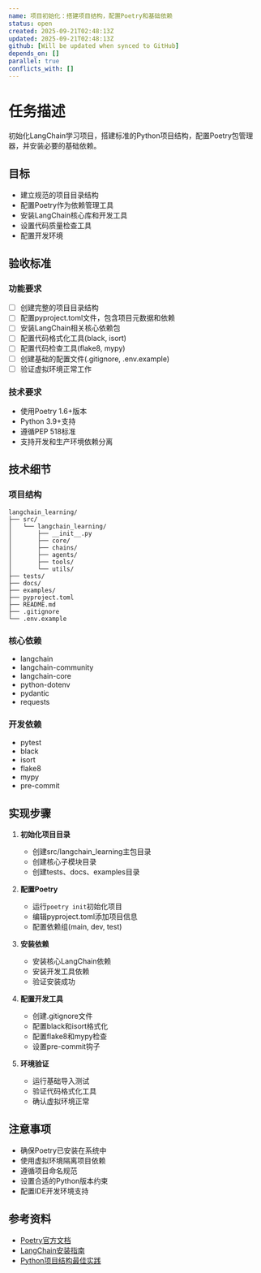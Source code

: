 ```yaml
---
name: 项目初始化：搭建项目结构，配置Poetry和基础依赖
status: open
created: 2025-09-21T02:48:13Z
updated: 2025-09-21T02:48:13Z
github: [Will be updated when synced to GitHub]
depends_on: []
parallel: true
conflicts_with: []
---
```


# 任务描述

初始化LangChain学习项目，搭建标准的Python项目结构，配置Poetry包管理器，并安装必要的基础依赖。

## 目标

- 建立规范的项目目录结构
- 配置Poetry作为依赖管理工具
- 安装LangChain核心库和开发工具
- 设置代码质量检查工具
- 配置开发环境

## 验收标准

### 功能要求
- [ ] 创建完整的项目目录结构
- [ ] 配置pyproject.toml文件，包含项目元数据和依赖
- [ ] 安装LangChain相关核心依赖包
- [ ] 配置代码格式化工具(black, isort)
- [ ] 配置代码检查工具(flake8, mypy)
- [ ] 创建基础的配置文件(.gitignore, .env.example)
- [ ] 验证虚拟环境正常工作

### 技术要求
- 使用Poetry 1.6+版本
- Python 3.9+支持
- 遵循PEP 518标准
- 支持开发和生产环境依赖分离

## 技术细节

### 项目结构
```
langchain_learning/
├── src/
│   └── langchain_learning/
│       ├── __init__.py
│       ├── core/
│       ├── chains/
│       ├── agents/
│       ├── tools/
│       └── utils/
├── tests/
├── docs/
├── examples/
├── pyproject.toml
├── README.md
├── .gitignore
└── .env.example
```

### 核心依赖
- langchain
- langchain-community  
- langchain-core
- python-dotenv
- pydantic
- requests

### 开发依赖
- pytest
- black
- isort
- flake8
- mypy
- pre-commit

## 实现步骤

1. **初始化项目目录**
   - 创建src/langchain_learning主包目录
   - 创建核心子模块目录
   - 创建tests、docs、examples目录

2. **配置Poetry**
   - 运行`poetry init`初始化项目
   - 编辑pyproject.toml添加项目信息
   - 配置依赖组(main, dev, test)

3. **安装依赖**
   - 安装核心LangChain依赖
   - 安装开发工具依赖
   - 验证安装成功

4. **配置开发工具**
   - 创建.gitignore文件
   - 配置black和isort格式化
   - 配置flake8和mypy检查
   - 设置pre-commit钩子

5. **环境验证**
   - 运行基础导入测试
   - 验证代码格式化工具
   - 确认虚拟环境正常

## 注意事项

- 确保Poetry已安装在系统中
- 使用虚拟环境隔离项目依赖
- 遵循项目命名规范
- 设置合适的Python版本约束
- 配置IDE开发环境支持

## 参考资料

- [Poetry官方文档](https://python-poetry.org/docs/)
- [LangChain安装指南](https://python.langchain.com/docs/get_started/installation)
- [Python项目结构最佳实践](https://docs.python-guide.org/writing/structure/)